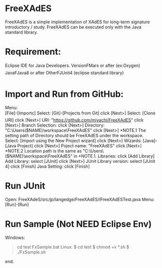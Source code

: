 # FreeXAdES
FreeXAdES is a simple implementation of XAdES for long-term signature introductory / study. FreeXAdES can be executed only with the Java standard library.

# Requirement:
 Eclipse IDE for Java Developers.
 VersionFMars or after (ex:Oxygen)
 JavaFJava8 or after
 OtherFJUnit4 (eclipse standard library)

# Import and Run from GitHub:
 Menu:<br/>
  [File]-[Importc]
 Select:
  [Git]-[Projects from Git]
  click [Next>]
 Select:
  [Clone URI]
  click [Next>]
 URI:
  "https://github.com/miyachi/FreeXAdES"
  click [Next>]
 Branch Selection:
  click [Next>]
 Directory:
  "C:\Users\($NAME)\workspace\FreeXAdES"
  click [Next>]
  *NOTE.1 The setting path of Directory should be FreeXAdES under the workspace.
 Select:
  [Import using the New Project wizard]
  click [Next>]
 Wizards:
  [Java]-[Java Project]
  click [Next>]
 Poject name:
  "FreeXAdES"
  click [Next>]
  *NOTE.2 Location path is the same as "C:\Users\($NAME)\workspace\FreeXAdES" in *NOTE.1.
 Libraries:
  click [Add Library]
 Add Library:
  select [JUnit]
  click [Next>]
 JUnit Library version:
  select [JUnit 4]
  click [Finish]
 Java Setting:
  click [Finish]

# Run JUnit
 Open:
  FreeXAdeS/src/jp/langedge/FreeXAdES/IFreeXAdESTest.java
 Menu:
  [Run]-[Run]

# Run Sample (Not NEED Eclipse Env)
 Windows:
  > cd test
  > FxSample.bat
 Linux:
  $ cd test
  $ chmod +x *.sh
  $ ./FxSample.sh

end.
